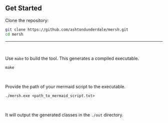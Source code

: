 ## Get Started

Clone the repository:
```bash
git clone https://github.com/ashtondunderdale/mersh.git
cd mersh
```

---

<br>



Use `make` to build the tool. This generates a compiled executable.
```
make
```

<br>

Provide the path of your mermaid script to the executable.
```
./mersh.exe <path_to_mermaid_script.txt>
```

<br>

It will output the generated classes in the `./out` directory.
